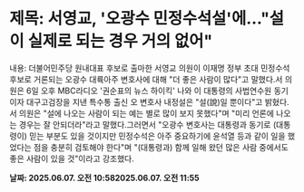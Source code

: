 # **제목: 서영교, '오광수 민정수석설'에…"설이 실제로 되는 경우 거의 없어"**

  내용: 더불어민주당 원내대표 후보로 출마한 서영교 의원이 이재명 정부 초대 민정수석 후보로 거론되는 오광수 대륙아주 변호사에 대해 "더 좋은 사람이 많다"고 말했다.서 의원은 6일 오후 MBC라디오 '권순표의 뉴스 하이킥' 나와 이 대통령의 사법연수원 동기이자 대구고검장을 지낸 특수통 출신 오 변호사 내정설은 "설(說)일 뿐이다"고 밝혔다.서 의원은 "설에 나오는 사람이 되는 예는 별로 많이 보지 못했다"며 "미리 언론에 나오는 경우는 잘 안되더라"라고 말했다.그러면서 "오광수 변호사는 대통령과 동기로 (대통령이) 믿는 부분도 있을 것이지만 민정수석은 아주 중요하기에 윤석열 등과 같이 일을 했었다는 점을 충분히 검토해야 한다"며 "(대통령과) 함께 일해 왔던 많은 사람 중에서도 좋은 사람이 있을 것"이라고 강조했다.

  **날짜: 2025.06.07. 오전 10:582025.06.07. 오전 11:55**
